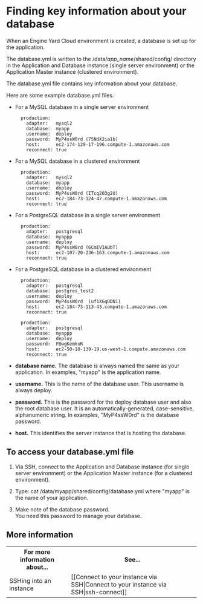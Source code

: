 # Finding key information about your database

When an Engine Yard Cloud environment is created, a database is set up for the application. 

The database.yml is written to the /data/*app_name*/shared/config/ directory in the Application and Database instance (single server environment) or the Application Master instance (clustered environment). 

The database.yml file contains key information about your database.

Here are some example database.yml files.  

* For a MySQL database in a single server environment   

        production:
	      adapter:   mysql2
	      database:  myapp
	      username:  deploy
	      password:  MyP4ssW0rd (75NdX2ia1b)
    	  host:      ec2-174-129-17-196.compute-1.amazonaws.com
	      reconnect: true

* For a MySQL database in a clustered environment  

        production:
	      adapter:   mysql2
	      database:  myapp
    	  username:  deploy
    	  password:  MyP4ssW0rd (ITcq203g2U)
    	  host:      ec2-184-73-124-47.compute-1.amazonaws.com
    	  reconnect: true
	

* For a PostgreSQL database in a single server environment  

        production:
    	  adapter:   postgresql
	      database:  myappp
    	  username:  deploy
    	  password:  MyP4ssW0rd (GCmIVIAUbT)
    	  host:      ec2-107-20-236-163.compute-1.amazonaws.com
	      reconnect: true
	

* For a PostgreSQL database in a clustered environment  

        production:
    	  adapter:   postgresql
    	  database:  postgres_test2
    	  username:  deploy
	      password:  MyP4ssW0rd  (uf1XGqDDN1)
	      host:      ec2-184-73-113-43.compute-1.amazonaws.com
	      reconnect: true
	   	
	    production:
		  adapter:   postgresql
		  database:  myappp
		  username:  deploy
		  password:  FBwgKemkuR
		  host:      ec2-50-18-139-19.us-west-1.compute.amazonaws.com
		  reconnect: true
	

* **database name.** The database is always named the same as your application. In examples, "myapp" is the application name.
* **username.** This is the name of the database user. This username is always deploy.
* **password.** This is the password for the deploy database user and also the root database user. It is an automatically-generated, case-sensitive, alphanumeric string. In examples, "MyP4ssW0rd" is the database password.  
* **host.** This identifies the server instance that is hosting the database. 




## To access your database.yml file

1. Via SSH, connect to the Application and Database instance (for single server environment) or the Application Master instance (for a clustered environment).

2. Type:
        cat /data/myapp/shared/config/database.yml
  where "myapp" is the name of your application.

3. Make note of the database password.  
    You need this password to manage your database. 

<h2 id="topic5"> More information</h2>

<table>
	  <tr>
	    <th>For more information about...</th><th>See...</th>
	  </tr>
	  <tr>
	    <td>SSHing into an instance</td><td>[[Connect to your instance via SSH|Connect to your instance via SSH|ssh-connect]]</td>
	  </tr> 
	</table>

